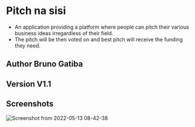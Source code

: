 # Pitch na sisi 
* An application providing a platform where people can pitch their various business ideas irregardless of their field.
* The pitch will be then voted on and best pitch will receive the funding they need.

## Author Bruno Gatiba


## Version V1.1


## Screenshots 

![Screenshot from 2022-05-13 08-42-38](https://user-images.githubusercontent.com/82473156/168219402-a8833580-bd46-4ec5-a078-808f27175fbe.png)